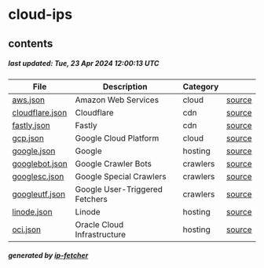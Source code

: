 # cloud-ips

## contents

##### last updated: Tue, 23 Apr 2024 12:00:13 UTC

| File  | Description | Category | |
| ------------- | ------------- | ------------- | ------------- |
| [aws.json](aws.json)  | Amazon Web Services |  cloud | [source](https://docs.aws.amazon.com/vpc/latest/userguide/aws-ip-ranges.html) |  
| [cloudflare.json](cloudflare.json)  | Cloudflare |  cdn | [source](https://www.cloudflare.com/en-gb/ips/) |  
| [fastly.json](fastly.json)  | Fastly |  cdn | [source](https://www.fastly.com/documentation/reference/api/utils/public-ip-list/) |  
| [gcp.json](gcp.json)  | Google Cloud Platform |  cloud | [source](https://cloud.google.com/compute/docs/faq#find_ip_range) |  
| [google.json](google.json)  | Google |  hosting | [source](https://support.google.com/a/answer/10026322) |  
| [googlebot.json](googlebot.json)  | Google Crawler Bots |  crawlers | [source](https://developers.google.com/search/docs/crawling-indexing/verifying-googlebot) |  
| [googlesc.json](googlesc.json)  | Google Special Crawlers |  crawlers | [source](https://developers.google.com/search/docs/crawling-indexing/verifying-googlebot) |  
| [googleutf.json](googleutf.json)  | Google User-Triggered Fetchers |  crawlers | [source](https://developers.google.com/search/docs/crawling-indexing/verifying-googlebot) |  
| [linode.json](linode.json)  | Linode |  hosting | [source](-) |  
| [oci.json](oci.json)  | Oracle Cloud Infrastructure |  hosting | [source](https://docs.oracle.com/en-us/iaas/Content/General/Concepts/addressranges.htm) |  


##### generated by [ip-fetcher](https://github.com/jonhadfield/ip-fetcher)
